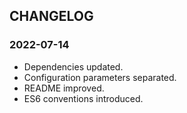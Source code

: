 ## CHANGELOG

### 2022-07-14

* Dependencies updated.
* Configuration parameters separated.
* README improved.
* ES6 conventions introduced.
